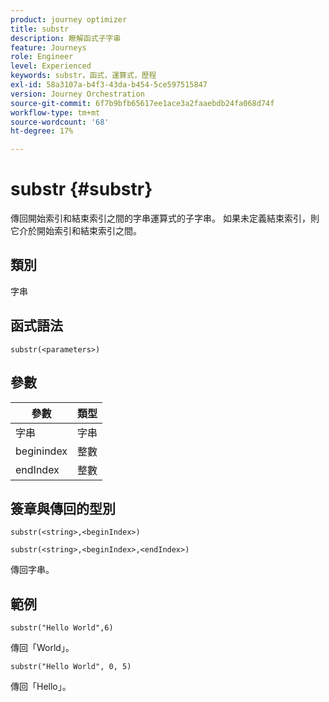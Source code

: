 ```yaml
---
product: journey optimizer
title: substr
description: 瞭解函式子字串
feature: Journeys
role: Engineer
level: Experienced
keywords: substr，函式，運算式，歷程
exl-id: 58a3107a-b4f3-43da-b454-5ce597515847
version: Journey Orchestration
source-git-commit: 6f7b9bfb65617ee1ace3a2faaebdb24fa068d74f
workflow-type: tm+mt
source-wordcount: '68'
ht-degree: 17%

---
```


# substr {#substr}

傳回開始索引和結束索引之間的字串運算式的子字串。 如果未定義結束索引，則它介於開始索引和結束索引之間。

## 類別

字串

## 函式語法

`substr(<parameters>)`

## 參數

| 參數 | 類型 |
|-------------|----------|
| 字串 | 字串 |
| beginindex | 整數 |
| endIndex | 整數 |

## 簽章與傳回的型別

`substr(<string>,<beginIndex>)`

`substr(<string>,<beginIndex>,<endIndex>)`

傳回字串。

## 範例

`substr("Hello World",6)`

傳回「World」。

`substr("Hello World", 0, 5)`

傳回「Hello」。
